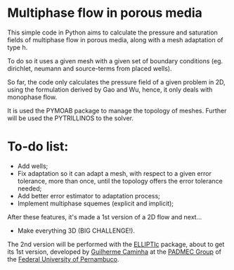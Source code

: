 

# Multiphase flow in porous media

This simple code in Python aims to calculate the pressure and saturation fields of multiphase flow in porous media, 
along with a mesh adaptation of type h. 

To do so it uses a given mesh with a given set of boundary conditions (eg. dirichlet, neumann and source-terms from placed
wells).
  
So far, the code only calculates the pressure field of a given problem in 2D, using the formulation derived by Gao and Wu,
hence, it only deals with monophase flow. 

It is used the PYMOAB package to manage the topology of meshes. Further will be used the PYTRILLINOS to the solver.

# To-do list:

- Add wells;
- Fix adaptation so it can adapt a mesh, with respect to a given error tolerance, more than once,
until the topology offers the error tolerance needed; 
- Add better error estimator to adaptation process;
- Implement multiphase squemes (explicit and implicit);

After these features, it's made a 1st version of a 2D flow and next...

- Make everything 3D (BIG CHALLENGE!).

The 2nd version will be performed with the [ELLIPTIc](https://github.com/padmec-reservoir/ELLIPTIc) package, about to get its 1st version, 
developed by [Guilherme Caminha](https://github.com/gpkc) at the [PADMEC Group](https://github.com/padmec-reservoir) of the 
[Federal University of Pernambuco](https://www.ufpe.br).
